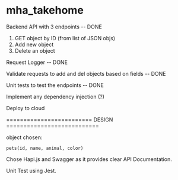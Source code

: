 # mha_takehome
 
Backend API with 3 endpoints -- DONE

1. GET object by ID (from list of JSON objs)
2. Add new object
3. Delete an object

Request Logger -- DONE

Validate requests to add and del objects based on fields -- DONE

Unit tests to test the endpoints -- DONE

Implement any dependency injection (?)

Deploy to cloud 

========================= DESIGN ===========================

object chosen: 

    pets(id, name, animal, color)

Chose Hapi.js and Swagger as it provides clear API Documentation.

Unit Test using Jest.
